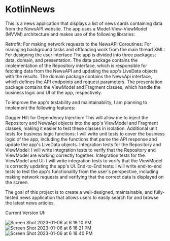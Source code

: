 # KotlinNews

This is a news application that displays a list of news cards containing data from the NewsAPI website. The app uses a Model-View-ViewModel (MVVM) architecture and makes use of the following libraries:

Retrofit: For making network requests to the NewsAPI
Coroutines: For managing background tasks and offloading work from the main thread
XML: For designing the user interface
The app is divided into three packages: data, domain, and presentation. The data package contains the implementation of the Repository interface, which is responsible for fetching data from the NewsAPI and updating the app's LiveData objects with the results. The domain package contains the NewsApi interface, which defines the API endpoints and request parameters. The presentation package contains the ViewModel and Fragment classes, which handle the business logic and UI of the app, respectively.

To improve the app's testability and maintainability, I am planning to implement the following features:

Dagger Hilt for Dependency Injection: This will allow me to inject the Repository and NewsApi objects into the app's ViewModel and Fragment classes, making it easier to test these classes in isolation.
Additional unit tests for business logic functions: I will write unit tests to cover the business logic of the app, including the functions that parse the API response and update the app's LiveData objects.
Integration tests for the Repository and ViewModel: I will write integration tests to verify that the Repository and ViewModel are working correctly together.
Integration tests for the ViewModel and UI: I will write integration tests to verify that the ViewModel is correctly updating the app's UI.
End-to-End tests: I will write end-to-end tests to test the app's functionality from the user's perspective, including making network requests and verifying that the correct data is displayed on the screen.

The goal of this project is to create a well-designed, maintainable, and fully-tested news application that allows users to easily search for and browse the latest news articles.



Current Version UI:



![Screen Shot 2023-01-06 at 6 19 10 PM](https://user-images.githubusercontent.com/86651172/211121312-6462714a-b2f9-4c51-a265-2566c835756c.png) ![Screen Shot 2023-01-06 at 6 16 21 PM](https://user-images.githubusercontent.com/86651172/211121325-8a76a112-131d-43db-a53a-72179b151f34.png) ![Screen Shot 2023-01-06 at 6 18 40 PM](https://user-images.githubusercontent.com/86651172/211121332-da41113e-90f4-4b4f-bfa7-5692dba98e8f.png)

